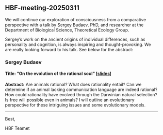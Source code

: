## HBF-meeting-20250311

We will continue our exploration of consciousness from a comparative perspective with a talk by Sergey Budaev, PhD, and researcher at the Department of Biological Science, Theoretical Ecology Group.

Sergey’s work on the ancient origins of individual differences, such as personality and cognition, is always inspiring and thought-provoking. We are really looking forward to his talk. See below for the abstract:
 
### Sergey Budaev 


#### Title: “On the evolution of the rational soul" [[slides]()]<br>
**Abstract:** Are animals rational? What does rationality entail? Can we determine if
an animal lacking communication language are indeed rational? How could
rationality have evolved through the Darwinian natural selection? Is
free will possible even in animals? I will outline an evolutionary
perspective for these intriguing issues and some evolutionary models.

-------

Best,

HBF Teamet
